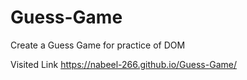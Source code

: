 # Guess-Game
Create a Guess Game for practice of DOM

Visited Link https://nabeel-266.github.io/Guess-Game/
